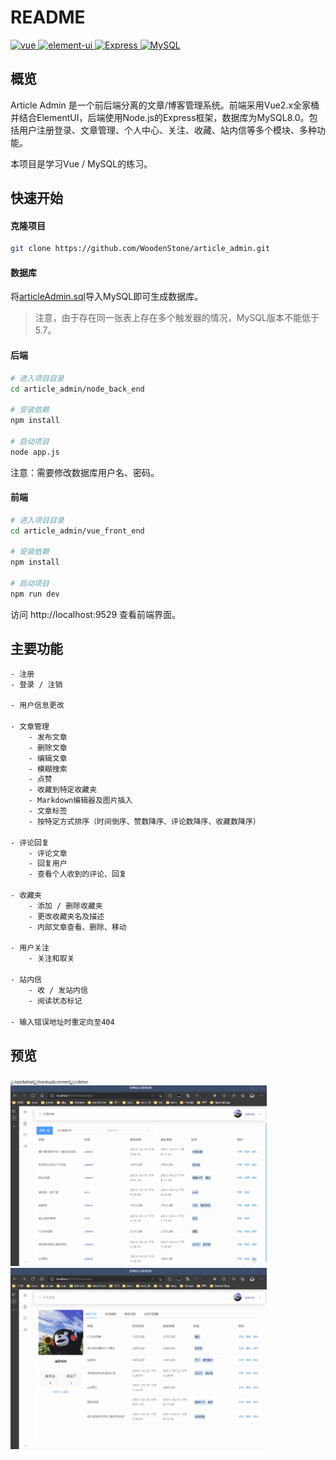 # README

<p>
  <a href="https://github.com/vuejs/vue">
    <img src="https://img.shields.io/badge/vue-2.6.14-brightgreen.svg" alt="vue">
  </a>
  <a href="https://github.com/ElemeFE/element">
    <img src="https://img.shields.io/badge/ElementUI-2.4.5-409EFF.svg" alt="element-ui">
  </a>
  <a href="https://expressjs.com/">
    <img src="https://img.shields.io/badge/Express-4.16.1-FF69B4.svg" alt="Express">
  </a>
  <a href="https://www.mysql.com/">
    <img src="https://img.shields.io/badge/MySQL-8.0-green.svg" alt="MySQL">
  </a>
</p>


## 概览

Article Admin 是一个前后端分离的文章/博客管理系统。前端采用Vue2.x全家桶并结合ElementUI，后端使用Node.js的Express框架，数据库为MySQL8.0。包括用户注册登录、文章管理、个人中心、关注、收藏、站内信等多个模块、多种功能。

本项目是学习Vue / MySQL的练习。



## 快速开始

#### 克隆项目

```sh
git clone https://github.com/WoodenStone/article_admin.git
```

#### 数据库

将[articleAdmin.sql](https://github.com/WoodenStone/article_admin/blob/main/articleAdmin.sql)导入MySQL即可生成数据库。

>  注意，由于存在同一张表上存在多个触发器的情况，MySQL版本不能低于5.7。

#### 后端

```sh
# 进入项目目录
cd article_admin/node_back_end

# 安装依赖
npm install

# 启动项目
node app.js
```

注意：需要修改数据库用户名、密码。

#### 前端

```sh
# 进入项目目录
cd article_admin/vue_front_end

# 安装依赖
npm install

# 启动项目
npm run dev
```

访问 http://localhost:9529 查看前端界面。

## 主要功能

```sh
- 注册
- 登录 / 注销

- 用户信息更改

- 文章管理
	- 发布文章
	- 删除文章
	- 编辑文章
	- 模糊搜索
	- 点赞
	- 收藏到特定收藏夹
	- Markdown编辑器及图片插入
	- 文章标签
	- 按特定方式排序（时间倒序、赞数降序、评论数降序、收藏数降序）

- 评论回复
	- 评论文章
	- 回复用户
	- 查看个人收到的评论、回复
	
- 收藏夹
	- 添加 / 删除收藏夹
	- 更改收藏夹名及描述
	- 内部文章查看、删除、移动

- 用户关注
	- 关注和取关

- 站内信
	- 收 / 发站内信
	- 阅读状态标记
	
- 输入错误地址时重定向至404
```

## 预览

<img src="README.assets/1.gif" alt="login&detail" style="zoom:40%;" /><img src="README.assets/2.gif" alt="thumbup&comment" style="zoom:40%;" /><img src="README.assets/3.gif" alt="colletion" style="zoom:40%;" /><img src="README.assets/4.gif" alt="search&message" style="zoom:40%;" /><img src="README.assets/5.gif" alt="user" style="zoom:40%;" />

